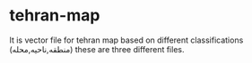 # tehran-map
It is vector file for tehran map based on different classifications (منطقه,ناحیه,محله)
these are three different files.
